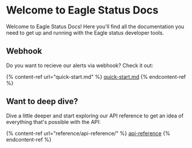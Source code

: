 # Welcome to Eagle Status Docs

Welcome to Eagle Status Docs! Here you'll find all the documentation you need to get up and running with the Eagle status developer tools.

## Webhook

Do you want to recieve our alerts via webhook? Check it out:

{% content-ref url="quick-start.md" %}
[quick-start.md](quick-start.md)
{% endcontent-ref %}

## Want to deep dive?

Dive a little deeper and start exploring our API reference to get an idea of everything that's possible with the API:

{% content-ref url="reference/api-reference/" %}
[api-reference](reference/api-reference/)
{% endcontent-ref %}
